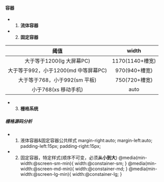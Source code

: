 #### 容器
- 1. **流体容器**
- 2. **固定容器**

|阈值|width|
|:------:|:------:|
|大于等于1200(lg 大屏幕PC)|1170(1140+槽宽)
|大于等于992，小于1200(md 中等屏幕PC)|970(940+槽宽)
|大于等于768，小于992(sm 平板)|750(720+槽宽)
|小于768(xs 移动手机)|auto
- 3. **栅格系统**
##### 栅格源码分析
- 1. 液体容器&固定容器公共样式
    margin-right:auto;
    margin-left:auto;
    padding-left:15px;
    padding-right:15px;
- 2. 固定容器，特定样式(顺序不可变，必须**从小到大**)
    @media(min-width:@screen-sm-min){
        width:@constainer-sm;
    }
     @media(min-width:@screen-md-min){
        width:@constainer-md;
    }
     @media(min-width:@screen-lg-min){
        width:@constainer-lg;
    }
